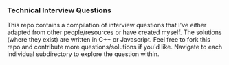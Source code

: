 ### Technical Interview Questions

This repo contains a compilation of interview questions that I've either adapted from other people/resources or have created myself. The solutions (where they exist) are written in C++ or Javascript. Feel free to fork this repo and contribute more questions/solutions if you'd like. Navigate to each individual subdirectory to explore the question within.
